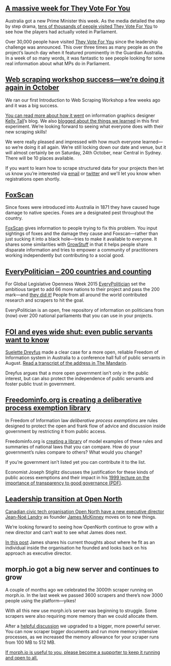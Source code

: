 ## [A massive week for They Vote For You](https://www.openaustraliafoundation.org.au/2015/09/24/a-massive-week-for-they-vote-for-you/)

Australia got a new Prime Minister this week.
As the media detailed the step by step drama,
[tens of thousands of people visited They Vote For You](https://www.openaustraliafoundation.org.au/2015/09/24/a-massive-week-for-they-vote-for-you/)
to see how the players had actually voted in Parliament.

Over 30,000 people have visited [They Vote For You](https://theyvoteforyou.org.au)
since the leadership challenge was announced.
This over three times as many people
as on the project’s launch day
when it featured prominently in the Guardian Australia.
In a week of so many words,
it was fantastic to see people looking for some real information
about what MPs do in Parliament.

## [Web scraping workshop success—we’re doing it again in October](https://www.openaustraliafoundation.org.au/2015/09/24/web-scraping-workshop-success-were-doing-it-again/)

We ran our first Introduction to Web Scraping Workshop a few weeks ago
and it was a big success.

[You can read more about how it went](http://www.hellomister.com.au/new-blog/2015/9/8/web-scraping-with-openaustraliaorg)
on information graphics designer [Kelly Tall](https://twitter.com/hellomista)’s blog.
We also [blogged about the things we learned](https://www.openaustraliafoundation.org.au/2015/09/24/web-scraping-workshop-success-were-doing-it-again/)
in this first experiment.
We’re looking forward to seeing what everyone does with their new scraping skills!

We were really pleased and impressed with how much everyone learned—so
we’re doing it all again.
We’re still locking down our date and venue,
but it will almost certainly be on Saturday, 24th October, near Central in Sydney.
There will be 10 places available.

If you want to learn how to scrape structured data for your projects
then let us know you’re interested via [email](mailto:contact@oaf.org.au) or
[twitter](https://twitter.com/OpenAustralia)
and we'll let you know when registrations open shortly.

## [FoxScan](http://www.feralscan.org.au/foxscan/default.aspx)

Since foxes were introduced into Australia in 1871
they have caused huge damage to native species.
Foxes are a designated pest throughout the country.

[FoxScan](http://www.feralscan.org.au/foxscan/default.aspx)
gives information to people trying to fix this problem.
You input sightings of foxes and the damage they cause
and Foxscan—rather than just sucking it into a black hole—tries
to make it available to everyone.
It shares some similarities with [GrowStuff](https://www.openaustraliafoundation.org.au/2015/02/19/civic-tech-monthly-feb-2015/#user-content-growstuff)
in that it helps people share disparate information
and tries to empower a community of practitioners
working independently but contributing to a social good.

## [EveryPolitician – 200 countries and counting](https://www.mysociety.org/2015/09/15/everypolitician-200-countries-and-counting/)

For Global Legislative Openness Week 2015 [EveryPolitician](http://everypolitician.org/)
set the ambitious target to add 66 more nations to their project
and pass the 200 mark—and [they did it!](https://www.mysociety.org/2015/09/15/everypolitician-200-countries-and-counting/)
People from all around the world contributed research and scrapers to hit the goal.

EveryPolitician is an open, free repository
of information on politicians from (now) over 200 national parliaments
that you can use in your projects.

## [FOI and eyes wide shut: even public servants want to know](http://www.themandarin.com.au/49024-foi-security-clearance-creep-eyes-wide-shut/)

[Suelette Dreyfus](https://twitter.com/sueletted) made a clear case for
a more open, reliable Freedom of Information system in Australia
to a conference hall full of public servants in August.
[Read a transcript of the address in The
Mandarin](http://www.themandarin.com.au/49024-foi-security-clearance-creep-eyes-wide-shut/).

Dreyfus argues that a more open government
isn’t only in the public interest,
but can also protect the independence of public servants
and foster public trust in government.

## [Freedominfo.org is creating a deliberative process exemption library](http://www.freedominfo.org/resources/deliberative-process-exemption-library/)

In Freedom of Information law
_deliberative process exemptions_ are rules designed
to protect the open and frank flow of advice and discussion inside government
by restricting it from public access.

Freedominfo.org is [creating a library](http://www.freedominfo.org/resources/deliberative-process-exemption-library/)
of model examples of these rules
and summaries of national laws that you can compare.
How do your government’s rules compare to others?
What would you change?

If you’re government isn’t listed yet you can contribute it to the list.

Economist Joseph Stiglitz discusses
the justification for these kinds of public access exemptions
and their impact in his
[1999 lecture on the importance of transparency to good governance (PDF)](http://internationalbudget.org/wp-content/uploads/On-Liberty-the-Right-to-Know-and-Public-Discourse-The-Role-of-Transparency-in-Public-Life.pdf).

## [Leadership transition at Open North](http://www.opennorth.ca/2015/09/22/announcing-a-leadership-transition-at-open-north.html)

[Canadian civic tech organisation Open North
have a new executive director](http://www.opennorth.ca/2015/09/22/announcing-a-leadership-transition-at-open-north.html)
[Jean-Noé Landry](https://www.linkedin.com/in/jeannoelandry)
as founder [James McKinney](https://twitter.com/mckinneyjames)
moves on to new things.

We’re looking forward to seeing how OpenNorth
continue to grow with a new director
and can’t wait to see what James does next.

[In this post](http://www.opennorth.ca/2015/09/22/announcing-a-leadership-transition-at-open-north.html)
James shares his current thoughts about
where he fit as an individual inside the organisation he founded
and looks back on his approach as executive director.

## morph.io got a big new server and continues to grow

A couple of months ago we celebrated the 3000th scraper running on morph.io.
In the last week we passed 3600 scrapers
and there’s now 3000 people using the platform—yikes!

With all this new use morph.io’s server was beginning to struggle.
Some scrapers were also requiring more memory than we could allocate them.

After a [helpful discussion](https://github.com/openaustralia/morph/issues/898)
we upgraded to a bigger, more powerful server.
You can now scraper bigger documents and run more memory intensive processes,
as we increased the memory allowance for
your scraper runs from 100 MB to 512 MB.

[If morph.io is useful to you,
please become a supporter to keep it running and open to all.](ihttps://morph.io/supporters/new)
